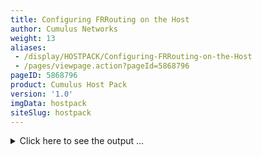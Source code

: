 ```yaml
---
title: Configuring FRRouting on the Host
author: Cumulus Networks
weight: 13
aliases:
 - /display/HOSTPACK/Configuring-FRRouting-on-the-Host
 - /pages/viewpage.action?pageId=5868796
pageID: 5868796
product: Cumulus Host Pack
version: '1.0'
imgData: hostpack
siteSlug: hostpack
---
```

<details>

This section provides an overview of configuring
[FRRouting](https://frrouting.org) (FRR), the IP routing protocol suite
for Linux and Unix platforms so you can configure routing directly to
your Ubuntu or Red Hat Enterprise Linux hosts or in containers.

{{%notice note%}}

All [BFD](/display/HOSTPACK/Bidirectional+Forwarding+Detection+-+BFD)
(bidirectional forwarding detection) and
[PTM](/display/HOSTPACK/Prescriptive+Topology+Manager+-+PTM)
(Prescriptive Topology Manager) commands do not work on server hosts
because PTM is not enabled on the host.

{{%/notice%}}

## <span>Configuration Files</span>

At startup, FRR reads a set of files to determine the startup
configuration. The files and what they contain are specified below:

| File        | Description                                                                        |
| ----------- | ---------------------------------------------------------------------------------- |
| frr.conf    | The default, integrated, single configuration file for all `frr` daemons.          |
| daemons     | Contains the list of `frr` daemons that must be started.                           |
| zebra.conf  | Configuration file for the `zebra` daemon.                                         |
| ospfd.conf  | Configuration file for the OSPFv2 daemon.                                          |
| ospf6d.conf | Configuration file for the OSPFv3 daemon.                                          |
| bgpd.conf   | Configuration file for the BGP daemon.                                             |
| ripd.conf   | Configuration file for the RIP daemon. Cumulus Networks has not tested RIP.        |
| ripngd.conf | Configuration file for the IPv6 RIP daemon. Cumulus Networks has not tested RIPv6. |
| isisd.conf  | Configuration file for the IS-IS daemon. Cumulus Networks has not tested IS-IS.    |

{{%notice note%}}

The individual configuration files are not present unless you disable
`integrated-vtysh-config`; [see
below](#src-5868796_ConfiguringFRRoutingontheHost-integrated_cfg) for
details.

{{%/notice%}}

## <span>Configure FRRouting</span>

FRR does not start by default. Before you run FRR, make sure all you
have enabled relevant daemons that you intend to use — `zebra`, `bgpd`,
`ospfd`, `ospf6d`, `ripd`, `ripngd`, `isisd` — in the `/etc/frr/daemons`
file.

The `zebra` daemon must always be enabled. The others you can enable
according to how you plan to route your network — using BGP for example,
instead of OSPF.

Before you start FRR, you need to enable the corresponding daemons
(remember, you must always enable `zebra`). Edit `/etc/frr/daemons` and
set to *yes* each daemon you are enabling. For example, to start `bgpd`,
you need to enable the `zebra` and `bgpd` daemons.

    zebra=yes (* this one is mandatory to bring the others up)
    bgpd=yes
    ospfd=no
    ospf6d=no
    ripd=no
    ripngd=no
    isisd=no

{{%notice note%}}

In the containerized image, the `zebra`, `bgpd`, `ospfd` and `ospf6d`
daemons are enabled by default. If you only intend to use BGP, for
example, you will need to disable the two OSPF daemons. To disable any
of these daemons, create a `daemons` file on the server host and enable
only the daemons you intend to use in the container (remember, `zebra`
must always be enabled). Then copy the daemons file to the container
(named *FRR* in the example below) by running:

    vagrant@server02:~$ sudo docker cp daemons FRR:/etc/frr/daemons

After you copy the file to the container, start FRR, as described below.

{{%/notice%}}

### <span>Start the FRR Service</span>

On an Ubuntu 16.04 or RHEL 7 host, enable and start the FRR service:

    root@host:~# systemctl enable frr.service
    root@host:~# systemctl start frr.service

On an Ubuntu 14.04 host, run this command:

    root@host:~# service frr start

For a Docker container, on the host, run:

    root@host:~# docker exec FRR /usr/lib/frr/frr start
    Starting FRR daemons (prio:10):. zebra. bgpd. ripd. ripngd. ospfd. ospf6d. isisd.
    Starting FRR monitor daemon: watchfrr.
    Exiting from the script

### <span id="src-5868796_ConfiguringFRRoutingontheHost-integrated_cfg" class="confluence-anchor-link"></span><span>Integrated Configurations</span>

By default, FRR saves the configuration of all daemons in a single
integrated configuration file, `frr.conf`.

You can disable this mode by running:

    host(config)# no service integrated-vtysh-config

To enable the integrated configuration file mode again, run:

    host(config)# service integrated-vtysh-config

If you disable the integrated configuration mode, FRR saves each
daemon-specific configuration file in a separate file. At minimum for a
daemon to start, that daemon must be enabled and its daemon-specific
configuration file must be present, even if that file is empty.

You can save the current configuration by running:

    host# write mem
    Building Configuration...
    Integrated configuration saved to /etc/frr/frr.conf
    [OK]

{{%notice note%}}

You can use `write file` instead of `write mem`.

{{%/notice%}}

When the integrated configuration mode disabled, the output looks like
this:

    switch# write mem
    Building Configuration...
    Configuration saved to /etc/frr/zebra.conf
    Configuration saved to /etc/frr/bgpd.conf
    [OK]

### <span>Cumulus FRR Defaults for the Data Center</span>

Located within the default configuration of FRRouting is the following
line:

    frr defaults datacenter

The standard FRR package located on the [FRR
Release](https://github.com/FRRouting/frr/releases/) page displays this
line a little differently.

    frr defaults traditional

This specific line of configuration is an option that is provided at the
time FRRouting is compiled and cannot be changed after compilation
completes. However, it sets the following FRR options:

  - Sets BGP Connect Timer to 10 seconds

  - Sets BGP Holdtimer to 9 seconds

  - Sets BGP Keepalive Timer to 3 seconds

  - Enables Logging of BGP Neighbor Changes

  - Enables BGP show hostname functionality

  - Enables BGP Determinisitic-MED

  - Enables BGP Import Check

  - Enables Logging of OSPF and OSPFv3 adjacency changes

You can modify these settings on the command line.

### <span>Set the Source on a Route-map for BGP Unnumbered Configurations</span>

When using a [BGP unnumbered interfaces
configuration](/display/HOSTPACK/Border+Gateway+Protocol+-+BGP), the
Linux kernel may choose the eth0 management interface for external
communications instead of the loopback interface. To ensure that the
loopback interface is used for external communications, set the source
for a route-map utilizing the loopback IP address. Add a command similar
to the following to the `/etc/frr/frr.conf` file:

    root@host:~# vi /etc/frr/frr.conf
     
    route-map SET_SOURCE permit 10
     set src 192.168.0.1
    !
    ip protocol bgp route-map SET_SOURCE

That sets the ping source to 192.168.0.1 for traffic destined to routes
learned via BGP, which is very useful for Linux hosts. The actual route
looks like this:

    root@host:# ip route show
     
    10.97.1.1 via 169.254.0.1 dev eth1 proto bgp src 10.97.1.161 metric 20 onlink

### <span>Restore the Default Configuration</span>

If you need to restore the FRR configuration to the default running
configuration, you need to delete the `frr.conf` file and restart the
`frr` service. You should back up `frr.conf` (or any configuration files
you may remove, see the note below) before proceeding.

1.  Confirm service `integrated-vtysh-config` is enabled:
    
    ``` 
    root@host:~# vtysh -c "show run" | grep integrated
    service integrated-vtysh-config  
    ```

2.  Remove `/etc/frr/frr.conf`:
    
        root@host:~# rm /etc/frr/frr.conf

3.  Restart FRR. On an Ubuntu 16.04 or RHEL 7 host, run this command:
    
        root@host:~# systemctl restart frr.service
    
    On an Ubuntu 14.04 host, run this command:
    
        root@host:~# service frr restart
    
    For a Docker container, on the host, run:
    
        root@host:~# docker exec FRR /usr/lib/frr/frr restart

{{%notice note%}}

If for some reason `service integrated-vtysh-config` is not configured,
then you should remove all the configuration files (such as `zebra.conf`
or `ospf6d.conf`) instead of `frr.conf` in step 2 above.

{{%/notice%}}

## <span>Configure FRR in a Container</span>

If you're using FRR with containers, you have three ways to configure
FRR:

  - Directly from the host, outside the container

  - By creating an frr`.conf` file on the host and copying it into the
    container

  - Logging into the container and using `vtysh`, the FRR CLI

To configure FRR inside the container directly from the host, run the
following command with the appropriate settings for your network:

    root@host:/etc/apt/sources.list.d# docker exec frr /usr/bin/vtysh -c 'configure t' \ 
              -c 'router bgp 65030' -c 'neighbor 2.1.1.1 remote-as external'

You can configure FRR with a custom `frr.conf` file on the host and copy
it into the container, as containers do not contain text editors such as
`vi` or `nano`. Create the `frr.conf` file, copy it into container and
restart FRR:

    root@host:~# docker cp frr.conf FRR:/etc/frr/frr.conf
    root@host:~# docker exec frr /usr/lib/frr/frr restart 

{{%notice note%}}

The `reload` command does not work at this time.

{{%/notice%}}

Finally you can log into the container to configure FRR using `vtysh`:

    root@host:/etc/apt/sources.list.d# docker exec -it frr /bin/bash
    root@host:/# vtysh
     
    Hello, this is FRR (version 0.99.23.1+cl3u2).
    Copyright 1996-2005 Kunihiro Ishiguro, et al.
     
    host# config t
    host(config)#

{{%notice note%}}

When you log into to privileged container, the prompt does not change.

{{%/notice%}}

Configure FRR as you would for a host, described above.

### <span>Stop and Remove Containers</span>

To stop and remove all containers (a container must be stopped before it
can be removed):

    root@host:/etc/apt/sources.list.d# docker stop $(docker ps -a -q)

Remove all containers:

    root@host:/etc/apt/sources.list.d# docker rm $(docker ps -a -q)

## <span>Interface IP Addresses</span>

FRR inherits the IP addresses and any associated routing tables for the
network interfaces from the `/etc/network/interfaces` file. This is the
recommended way to define the addresses; do **not** create interfaces
using FRR. For more information, see [Configuring IP
Addresses](/display/HOSTPACK/Interface+Configuration+and+Management) in
the Cumulus Linux user guide.

## <span>The vtysh Modal CLI</span>

FRR provides a [CLI](http://docs.frrouting.org/en/latest/vtysh.html) –
`vtysh` – for configuring and displaying the state of the protocols. It
is invoked by running:

    root@host:~# vtysh
     
    Hello, this is FRR (version 0.99.23.1+cl3.0).
    Copyright 1996-2005 Kunihiro Ishiguro, et al.
     
    host#

`vtysh` provides a Cisco-like modal CLI, and many of the commands are
similar to Cisco IOS commands. By modal CLI, we mean that there are
different modes within the CLI, and certain commands are only available
within a specific mode. Configuration is available with the `configure
terminal` command, which you invoke like this:

    host# configure terminal
    host(config)#

The prompt displays the mode the CLI is in. For example, when the
interface-specific commands are invoked, the prompt changes to:

    host(config)# interface swp1
    host(config-if)#

When the routing protocol specific commands are invoked, the prompt
changes to:

    host(config)# router ospf
    host(config-router)#

At any level, ”?” displays the list of available top-level commands at
that level:

    host(config-if)# ?
    bandwidth    Set bandwidth informational parameter
    description  Interface specific description
    end          End current mode and change to enable mode
    exit         Exit current mode and down to previous mode
    ip           Interface Internet Protocol config commands
    ipv6         Interface IPv6 config commands
    isis         IS-IS commands
    link-detect  Enable link detection on interface
    list         Print command list
    mpls-te      MPLS-TE specific commands
    multicast    Set multicast flag to interface
    no           Negate a command or set its defaults
    ospf         OSPF interface commands
    quit         Exit current mode and down to previous mode
    shutdown     Shutdown the selected interface

?-based completion is also available to see the parameters that a
command takes:

    host(config-if)# bandwidth ?
    <1-10000000>  Bandwidth in kilobits
    host(config-if)# ip ?
    address  Set the IP address of an interface
    irdp     Alter ICMP Router discovery preference this interface
    ospf     OSPF interface commands
    rip      Routing Information Protocol
    router   IP router interface commands

Displaying state can be done at any level, including the top level. For
example, to see the routing table as seen by `zebra`, you use:

    host# show ip route
    Codes: K - kernel route, C - connected, S - static, R - RIP,
           O - OSPF, I - IS-IS, B - BGP,
           > - selected route, * - FIB route
     
    K>* 0.0.0.0/0 via 192.168.0.2, eth0
    C>* 192.0.2.11/24 is directly connected, swp1
    C>* 192.0.2.12/24 is directly connected, swp2
    B>* 203.0.113.30/24 [200/0] via 192.0.2.2, swp1, 10:43:05
    B>* 203.0.113.31/24 [200/0] via 192.0.2.2, swp1, 10:43:05
    B>* 203.0.113.32/24 [200/0] via 192.0.2.2, swp1, 10:43:05
    C>* 127.0.0.0/8 is directly connected, lo
    C>* 192.168.0.0/24 is directly connected, eth0

To run the same command at a config level, you prepend `do` to it:

    host(config-router)# do show ip route
    Codes: K - kernel route, C - connected, S - static, R - RIP,
           O - OSPF, I - IS-IS, B - BGP,
           > - selected route, * - FIB route
     
    K>* 0.0.0.0/0 via 192.168.0.2, eth0
    C>* 192.0.2.11/24 is directly connected, swp1
    C>* 192.0.2.12/24 is directly connected, swp2
    B>* 203.0.113.30/24 [200/0] via 192.0.2.2, swp1, 10:43:05
    B>* 203.0.113.31/24 [200/0] via 192.0.2.2, swp1, 10:43:05
    B>* 203.0.113.32/24 [200/0] via 192.0.2.2, swp1, 10:43:05
    C>* 127.0.0.0/8 is directly connected, lo
    C>* 192.168.0.0/24 is directly connected, eth0

Running single commands with `vtysh` is possible using the `-c` option
of `vtysh`:

    root@host:~# vtysh -c 'sh ip route'
    Codes: K - kernel route, C - connected, S - static, R - RIP,
           O - OSPF, I - IS-IS, B - BGP,
           > - selected route, * - FIB route
     
    K>* 0.0.0.0/0 via 192.168.0.2, eth0
    C>* 192.0.2.11/24 is directly connected, swp1
    C>* 192.0.2.12/24 is directly connected, swp2
    B>* 203.0.113.30/24 [200/0] via 192.0.2.2, swp1, 11:05:10
    B>* 203.0.113.31/24 [200/0] via 192.0.2.2, swp1, 11:05:10
    B>* 203.0.113.32/24 [200/0] via 192.0.2.2, swp1, 11:05:10
    C>* 127.0.0.0/8 is directly connected, lo
    C>* 192.168.0.0/24 is directly connected, eth0

Running a command multiple levels down is done like this:

    root@host:~# vtysh -c 'configure terminal' -c 'router ospf' -c 'area 0.0.0.1 range 10.10.10.0/24'

Notice that the commands also take a partial command name (for example,
`sh ip route` above) as long as the partial command name is not aliased:

    root@host:~# vtysh -c 'sh ip r'
    % Ambiguous command.

A command or feature can be disabled by prepending the command with
`no`. For example:

    host(config-router)# no area 0.0.0.1 range 10.10.10.0/24

The current state of the configuration can be viewed using the `show
running-config` command:

<summary>Click here to see the output ... </summary>

    host# show running-config
    Building configuration...
     
    Current configuration:
    !
    hostname frr
    log file /media/node/zebra.log
    log file /media/node/bgpd.log
    log timestamp precision 6
    !
    service integrated-vtysh-config
    !
    password xxxxxx
    enable password xxxxxx
    !
    interface eth0
    ipv6 nd suppress-ra
    link-detect
    !
    interface lo
    link-detect
    !
    interface swp1
    ipv6 nd suppress-ra
    link-detect
    !
    interface swp2
    ipv6 nd suppress-ra
    link-detect
    !
    router bgp 65000
    bgp router-id 0.0.0.9
    bgp log-neighbor-changes
    bgp scan-time 20
    network 29.0.1.0/24
    timers bgp 30 90
    neighbor tier-2 peer-group
    neighbor 192.0.2.2 remote-as 65000
    neighbor 192.0.2.2 ttl-security hops 1
    neighbor 192.0.2.2 advertisement-interval 30
    neighbor 192.0.2.2 timers 30 90
    neighbor 192.0.2.2 timers connect 30
    neighbor 192.0.2.2 next-hop-self
    neighbor 192.0.2.12 remote-as 65000
    neighbor 192.0.2.12 next-hop-self
    neighbor 203.0.113.1 remote-as 65000
    !
    ip forwarding
    ipv6 forwarding
    !
    line vty
    exec-timeout 0 0
    !
    end

{{%notice note%}}

If you attempt to configure a routing protocol that has not been
started, `vtysh` silently ignores those commands.

{{%/notice%}}

## <span>Example vtysh Commands</span>

This section illustrates various `vtysh` commands for use when
configuring FRR.

<table>
<colgroup>
<col style="width: 50%" />
<col style="width: 50%" />
</colgroup>
<thead>
<tr class="header">
<th><p>Action</p></th>
<th><p>vtysh Command</p></th>
</tr>
</thead>
<tbody>
<tr class="odd">
<td><p>Display the routing table</p></td>
<td><pre><code>host# show ip route</code></pre></td>
</tr>
<tr class="even">
<td><p>Show the running configuration</p></td>
<td><pre><code>host# show running-config</code></pre></td>
</tr>
<tr class="odd">
<td><p>Create a new neighbor</p></td>
<td><pre><code>host(config)# router bgp 65002
host(config-router)# neighbor 14.0.0.22 remote-as 65007</code></pre></td>
</tr>
<tr class="even">
<td><p>Redistribute routing information from static route entries</p></td>
<td><pre><code>host(config)# router bgp 65002
host(config-router)# redistribute static</code></pre></td>
</tr>
<tr class="odd">
<td><p>Define a static route (for static routes, you only need to enable the <code>zebra</code> daemon)</p></td>
<td><pre><code>host(config)# ip route 155.1.2.20/24 br2 45</code></pre></td>
</tr>
<tr class="even">
<td><p>Configure an IPv6 interface</p></td>
<td><pre><code>host(config)# int br3
host(config-if)# ipv6 address  3002:2123:1234:1abc::21/64</code></pre></td>
</tr>
<tr class="odd">
<td><p>Configure MTU in IPv6 network discovery for an interface</p></td>
<td><pre><code>host(config)# int swp3
host(config-if)# ipv6 nd mtu 9000</code></pre></td>
</tr>
<tr class="even">
<td><p>Log OSPF adjacency changes</p></td>
<td><pre><code>host(config)# router ospf
host(config-router)# router-id 2.0.0.21
host(config-router)# log-adjacency-changes</code></pre></td>
</tr>
<tr class="odd">
<td><p>Set OSPF interface priority</p></td>
<td><pre><code>host(config)# int swp3
host(config-if)# ip ospf priority  120</code></pre></td>
</tr>
<tr class="even">
<td><p>Configure timing for OSPF SPF calculations</p></td>
<td><pre><code>host(config)# router ospf6
host(config-ospf6)# timer throttle spf 40 50 60</code></pre></td>
</tr>
<tr class="odd">
<td><p>Configure hello packet intervals (in seconds)</p></td>
<td><pre><code>host(config)# int swp4
host(config-if)# ipv6 ospf6 hello-interval  60</code></pre></td>
</tr>
<tr class="even">
<td><p>Display OSPF debugging status</p></td>
<td><pre><code>host# show debugging ospf</code></pre></td>
</tr>
<tr class="odd">
<td><p>Display BGP information</p></td>
<td><pre><code>host# show ip bgp summary</code></pre></td>
</tr>
</tbody>
</table>

## <span>Reload the FRR Configuration</span>

If you make a change to your routing configuration, you need to reload
so your changes take place. *FRR reload* enables you to apply only the
modifications you make to your FRR configuration, synchronizing its
running state with the configuration in `/etc/frr/frr.conf`. This is
useful for optimizing the automation of FRR in your environment or to
apply changes made at runtime.

{{%notice note%}}

FRR reload only applies to an integrated service configuration, where
your FRR configuration is stored in a single `frr.conf` file instead of
one configuration file per FRR daemon (like `zebra` or `bgpd`).

{{%/notice%}}

To reload your FRR configuration after you've modified
`/etc/frr/frr.conf`, on a Cumulus Linux switch, run:

    cumulus@switch:~$ sudo systemctl reload frr

On an Ubuntu host, run this command:

    root@host:~# service frr reload

Examine the running configuration and verify that it matches the config
in `/etc/frr/frr.conf`:

    root@host:~# vtysh -c 'show run'

### <span>Reload FRR in a Container</span>

When you change the FRR configuration, you need to reload FRR for your
changes to take place. Run the following command:

    root@host:# docker exec -it frr /usr/lib/frr/frr-reload.py --reload /etc/frr/frr.conf

## <span>Debug Steps</span>

If the running configuration is not what you expected, please [submit a
support
request](https://support.cumulusnetworks.com/hc/en-us/requests/new) and
supply the following information:

  - The current running configuration (run `sudo vtysh -c 'show run'`
    and output the contents to a file)

  - The contents of `/etc/frr/frr.conf`

  - The contents of the `/var/log/frr/` directory

## <span>Useful Links</span>

  - [FRR BGP
    documentation](http://docs.frrouting.org/en/latest/bgp.html)

  - [FRR IPv6 support
    documentation](http://docs.frrouting.org/en/latest/ipv6.html)

  - [FRR Zebra
    documentation](http://docs.frrouting.org/en/latest/zebra.html)[](https://frrouting.org/user-guide/Zebra.html#Zebra)

<article id="html-search-results" class="ht-content" style="display: none;">

</article>

<footer id="ht-footer">

</footer>

</details>

